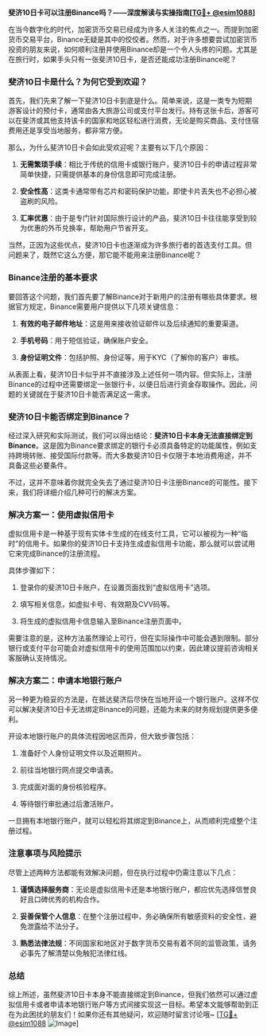 **斐济10日卡可以注册Binance吗？——深度解读与实操指南[[TG💪+ @esim1088](https://t.me/s/esim1088)]**

在当今数字化的时代，加密货币交易已经成为许多人关注的焦点之一。而提到加密货币交易平台，Binance无疑是其中的佼佼者。然而，对于许多想要尝试加密货币投资的朋友来说，如何顺利注册并使用Binance却是一个令人头疼的问题。尤其是在旅行时，如果手头只有一张斐济10日卡，是否还能成功注册Binance呢？

### 斐济10日卡是什么？为何它受到欢迎？

首先，我们先来了解一下斐济10日卡到底是什么。简单来说，这是一类专为短期游客设计的预付卡，通常由各大旅游公司或支付平台发行。持有这张卡后，游客可以在斐济或其他支持该卡的国家和地区轻松进行消费，无论是购买商品、支付住宿费用还是享受当地服务，都非常方便。

那么，为什么斐济10日卡会如此受欢迎呢？主要有以下几个原因：

1. **无需繁琐手续**：相比于传统的信用卡或银行账户，斐济10日卡的申请过程非常简单快捷，只需提供基本的身份信息即可完成注册。
   
2. **安全性高**：这类卡通常带有芯片和密码保护功能，即使卡片丢失也不必担心被盗刷的风险。
   
3. **汇率优惠**：由于是专门针对国际旅行设计的产品，斐济10日卡往往能享受到较为优惠的外币兑换率，帮助用户节省开支。

当然，正因为这些优点，斐济10日卡也逐渐成为许多旅行者的首选支付工具。但问题来了，既然它这么方便，那它能不能用来注册Binance呢？

### Binance注册的基本要求

要回答这个问题，我们首先要了解Binance对于新用户的注册有哪些具体要求。根据官方规定，Binance需要用户提供以下几项关键信息：

1. **有效的电子邮件地址**：这是用来接收验证邮件以及后续通知的重要渠道。
   
2. **手机号码**：用于短信验证，确保账户安全。
   
3. **身份证明文件**：包括护照、身份证等，用于KYC（了解你的客户）审核。

从表面上看，斐济10日卡似乎并不直接涉及上述任何一项内容。但实际上，注册Binance的过程中还需要绑定一张银行卡，以便日后进行资金存取操作。因此，问题的关键就在于斐济10日卡能否满足这一需求。

### 斐济10日卡能否绑定到Binance？

经过深入研究和实际测试，我们可以得出结论：**斐济10日卡本身无法直接绑定到Binance**。这是因为Binance要求绑定的银行卡必须具备特定的功能属性，例如支持跨境转账、接受国际付款等。而大多数斐济10日卡仅限于本地消费用途，并不具备这些必要条件。

不过，这并不意味着你就完全失去了通过斐济10日卡注册Binance的可能性。接下来，我们将详细介绍几种可行的解决方案。

### 解决方案一：使用虚拟信用卡

虚拟信用卡是一种基于现有实体卡生成的在线支付工具，它可以被视为一种“临时”的信用卡。如果你的斐济10日卡支持生成虚拟信用卡功能，那么就可以尝试用它来完成Binance的注册流程。

具体步骤如下：

1. 登录你的斐济10日卡账户，在设置页面找到“虚拟信用卡”选项。
   
2. 填写相关信息，如虚拟卡号、有效期及CVV码等。
   
3. 将生成的虚拟信用卡信息输入至Binance注册页面中。
   
需要注意的是，这种方法虽然理论上可行，但在实际操作中可能会遇到限制。部分银行或支付平台可能会对虚拟信用卡的使用范围加以约束，因此建议提前咨询相关客服确认支持情况。

### 解决方案二：申请本地银行账户

另一种更为稳妥的方法是，在抵达斐济后尽快在当地开设一个银行账户。这样不仅可以解决斐济10日卡无法绑定Binance的问题，还能为未来的财务规划提供更多便利。

开设本地银行账户的具体流程因地区而异，但大致步骤包括：

1. 准备好个人身份证明文件以及近期照片。
   
2. 前往当地银行网点提交申请表。
   
3. 完成面对面的身份核验程序。
   
4. 等待银行审批通过后激活账户。

一旦拥有本地银行账户，就可以轻松将其绑定到Binance上，从而顺利完成整个注册过程。

### 注意事项与风险提示

尽管上述两种方法都能有效解决问题，但在执行过程中仍需注意以下几点：

1. **谨慎选择服务商**：无论是虚拟信用卡还是本地银行账户，都应优先选择信誉良好且口碑优秀的机构合作。
   
2. **妥善保管个人信息**：在整个注册过程中，务必确保所有敏感资料的安全性，避免泄露给不法分子。
   
3. **熟悉法律法规**：不同国家和地区对于数字货币交易有着不同的监管政策，请务必事先了解清楚以免触犯法律红线。

### 总结

综上所述，虽然斐济10日卡本身不能直接绑定到Binance，但我们依然可以通过虚拟信用卡或者申请本地银行账户等方式间接实现这一目标。希望本文能够帮助到正在为此困扰的朋友们！如果你还有其他疑问，欢迎随时留言讨论哦~ [[TG💪+ @esim1088](https://t.me/s/esim1088) ![Image](https://i.postimg.cc/4NQfJmqS/Snipaste-2025-05-13-00-14-12.png)]